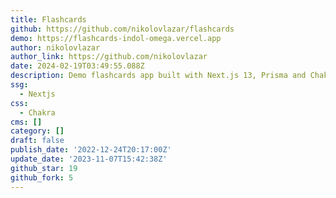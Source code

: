 ```yaml
---
title: Flashcards
github: https://github.com/nikolovlazar/flashcards
demo: https://flashcards-indol-omega.vercel.app
author: nikolovlazar
author_link: https://github.com/nikolovlazar
date: 2024-02-19T03:49:55.088Z
description: Demo flashcards app built with Next.js 13, Prisma and Chakra UI.
ssg:
  - Nextjs
css:
  - Chakra
cms: []
category: []
draft: false
publish_date: '2022-12-24T20:17:00Z'
update_date: '2023-11-07T15:42:38Z'
github_star: 19
github_fork: 5
---
```

